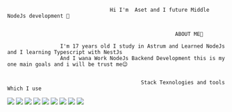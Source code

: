                                      Hi I'm  Aset and I future Middle NodeJs development 👋
                                                 
                                                       
                                                          ABOUT ME🔻
                                                                 
                     I'm 17 years old I study in Astrum and Learned NodeJs and I learning Typescript with NestJs
                     And I wana Work NodeJs Backend Development this is my one main goals and i will be trust me😉


                                               Stack Texnologies and tools Which I use
                       
<img src="https://img.shields.io/badge/Htlml-FF5733?style=for-the-badge&logo=НАЗВАНИЕ ЛОГОТИПА&logoColor=ЦВЕТ ЛОГОТИПА"/> <img src="https://img.shields.io/badge/Css-blue    ?style=for-the-badge&logo=НАЗВАНИЕ ЛОГОТИПА&logoColor=ЦВЕТ ЛОГОТИПА"/> <img src="https://img.shields.io/badge/Javascript-gold    ?style=for-the-badge&logo=НАЗВАНИЕ ЛОГОТИПА&logoColor=ЦВЕТ ЛОГОТИПА"/> <img src="https://img.shields.io/badge/Typescript-3178c6?style=for-the-badge&logo=НАЗВАНИЕ ЛОГОТИПА&logoColor=ЦВЕТ ЛОГОТИПА"/> <img src="https://img.shields.io/badge/NodeJs-026e00?style=for-the-badge&logo=НАЗВАНИЕ ЛОГОТИПА&logoColor=ЦВЕТ ЛОГОТИПА"/> <img src="https://img.shields.io/badge/Prisma-rgb(76, 81, 191)?style=for-the-badge&logo=НАЗВАНИЕ ЛОГОТИПА&logoColor=ЦВЕТ ЛОГОТИПА"/> <img src="https://img.shields.io/badge/MongoDB-rgb(17, 97, 73)?style=for-the-badge&logo=НАЗВАНИЕ ЛОГОТИПА&logoColor=ЦВЕТ ЛОГОТИПА"/> <img src="https://img.shields.io/badge/Postgresql-007bff?style=for-the-badge&logo=НАЗВАНИЕ ЛОГОТИПА&logoColor=ЦВЕТ ЛОГОТИПА"/> <img src="https://img.shields.io/badge/visual studio code-blue    ?style=for-the-badge&logo=НАЗВАНИЕ ЛОГОТИПА&logoColor=ЦВЕТ ЛОГОТИПА"/>
                                                                                          
                   
